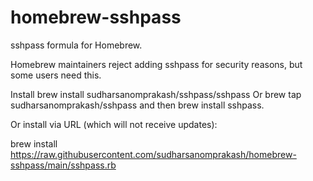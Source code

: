 # homebrew-sshpass

sshpass formula for Homebrew.

Homebrew maintainers reject adding sshpass for security reasons, but some users need this.

Install
brew install sudharsanomprakash/sshpass/sshpass
Or brew tap sudharsanomprakash/sshpass and then brew install sshpass.

Or install via URL (which will not receive updates):

brew install https://raw.githubusercontent.com/sudharsanomprakash/homebrew-sshpass/main/sshpass.rb
